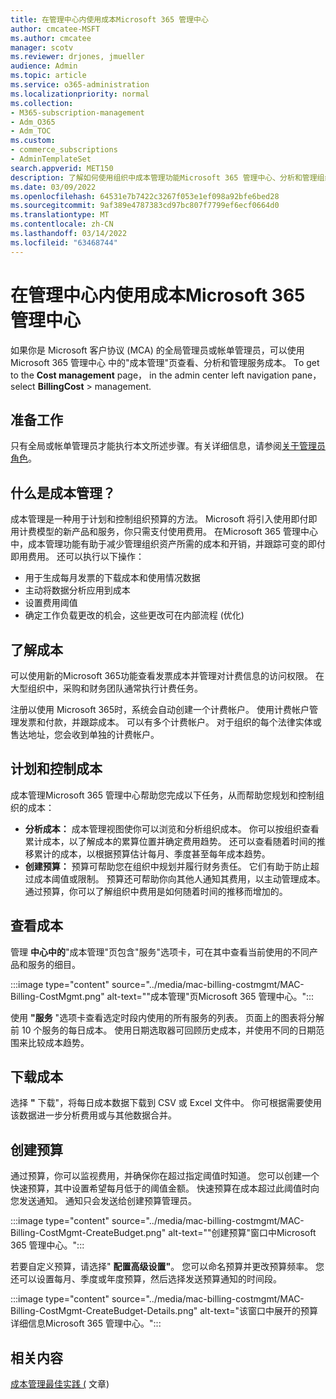 ```yaml
---
title: 在管理中心内使用成本Microsoft 365 管理中心
author: cmcatee-MSFT
ms.author: cmcatee
manager: scotv
ms.reviewer: drjones, jmueller
audience: Admin
ms.topic: article
ms.service: o365-administration
ms.localizationpriority: normal
ms.collection:
- M365-subscription-management
- Adm_O365
- Adm_TOC
ms.custom:
- commerce_subscriptions
- AdminTemplateSet
search.appverid: MET150
description: 了解如何使用组织中成本管理功能Microsoft 365 管理中心、分析和管理组织的成本。
ms.date: 03/09/2022
ms.openlocfilehash: 64531e7b7422c3267f053e1ef098a92bfe6bed28
ms.sourcegitcommit: 9af389e4787383cd97bc807f7799ef6ecf0664d0
ms.translationtype: MT
ms.contentlocale: zh-CN
ms.lasthandoff: 03/14/2022
ms.locfileid: "63468744"
---
```

# <a name="use-cost-management-in-the-microsoft-365-admin-center"></a>在管理中心内使用成本Microsoft 365 管理中心

如果你是 Microsoft 客户协议 (MCA) 的全局管理员或帐单管理员，可以使用 Microsoft 365 管理中心 中的"成本管理"页查看、分析和管理服务成本。 To get to the **Cost management** page， in the admin center left navigation pane， select **BillingCost** >  management.

## <a name="before-you-begin"></a>准备工作

只有全局或帐单管理员才能执行本文所述步骤。有关详细信息，请参阅[关于管理员角色](../admin/add-users/about-admin-roles.md)。

## <a name="what-is-cost-management"></a>什么是成本管理？

成本管理是一种用于计划和控制组织预算的方法。 Microsoft 将引入使用即付即用计费模型的新产品和服务，你只需支付使用费用。 在Microsoft 365 管理中心中，成本管理功能有助于减少管理组织资产所需的成本和开销，并跟踪可变的即付即用费用。 还可以执行以下操作：

- 用于生成每月发票的下载成本和使用情况数据
- 主动将数据分析应用到成本
- 设置费用阈值
- 确定工作负载更改的机会，这些更改可在内部流程 (优化) 

## <a name="understand-your-costs"></a>了解成本

可以使用新的Microsoft 365功能查看发票成本并管理对计费信息的访问权限。 在大型组织中，采购和财务团队通常执行计费任务。

注册以使用 Microsoft 365时，系统会自动创建一个计费帐户。 使用计费帐户管理发票和付款，并跟踪成本。 可以有多个计费帐户。 对于组织的每个法律实体或售达地址，您会收到单独的计费帐户。

## <a name="plan-and-control-costs"></a>计划和控制成本

成本管理Microsoft 365 管理中心帮助您完成以下任务，从而帮助您规划和控制组织的成本：

- **分析成本：** 成本管理视图使你可以浏览和分析组织成本。 你可以按组织查看累计成本，以了解成本的累算位置并确定费用趋势。 还可以查看随着时间的推移累计的成本，以根据预算估计每月、季度甚至每年成本趋势。
- **创建预算：** 预算可帮助您在组织中规划并履行财务责任。 它们有助于防止超过成本阈值或限制。 预算还可帮助你向其他人通知其费用，以主动管理成本。 通过预算，你可以了解组织中费用是如何随着时间的推移而增加的。

## <a name="view-costs"></a>查看成本

管理 **中心中的**"成本管理"页包含"服务"选项卡，可在其中查看当前使用的不同产品和服务的细目。

:::image type="content" source="../media/mac-billing-costmgmt/MAC-Billing-CostMgmt.png" alt-text="&quot;成本管理&quot;页Microsoft 365 管理中心。":::

使用 **"服务** "选项卡查看选定时段内使用的所有服务的列表。 页面上的图表将分解前 10 个服务的每日成本。 使用日期选取器可回顾历史成本，并使用不同的日期范围来比较成本趋势。

## <a name="download-costs"></a>下载成本

选择 **"** 下载"，将每日成本数据下载到 CSV 或 Excel 文件中。 你可根据需要使用该数据进一步分析费用或与其他数据合并。

## <a name="create-budgets"></a>创建预算

通过预算，你可以监视费用，并确保你在超过指定阈值时知道。 您可以创建一个快速预算，其中设置希望每月低于的阈值金额。 快速预算在成本超过此阈值时向您发送通知。 通知只会发送给创建预算管理员。

:::image type="content" source="../media/mac-billing-costmgmt/MAC-Billing-CostMgmt-CreateBudget.png" alt-text="&quot;创建预算&quot;窗口中Microsoft 365 管理中心。":::

若要自定义预算，请选择" **配置高级设置"**。 您可以命名预算并更改预算频率。 您还可以设置每月、季度或年度预算，然后选择发送预算通知的时间段。

:::image type="content" source="../media/mac-billing-costmgmt/MAC-Billing-CostMgmt-CreateBudget-Details.png" alt-text="该窗口中展开的预算详细信息Microsoft 365 管理中心。":::

## <a name="related-content"></a>相关内容

[成本管理最佳实践 (](/azure/cost-management-billing/costs/cost-mgt-best-practices) 文章) 
